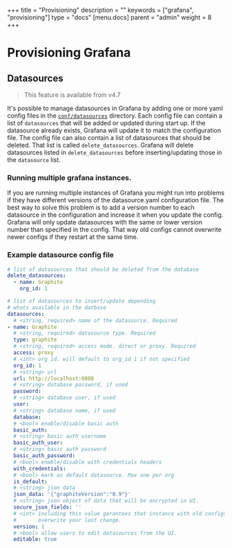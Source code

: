 +++
title = "Provisioning"
description = ""
keywords = ["grafana", "provisioning"]
type = "docs"
[menu.docs]
parent = "admin"
weight = 8
+++

# Provisioning Grafana

## Datasources 

> This feature is available from v4.7

It's possible to manage datasources in Grafana by adding one or more yaml config files in the [`conf/datasources`](/installation/configuration/#datasources) directory. Each config file can contain a list of `datasources` that will be added or updated during start up. If the datasource already exists, Grafana will update it to match the configuration file. The config file can also contain a list of datasources that should be deleted. That list is called `delete_datasources`. Grafana will delete datasources listed in `delete_datasources` before inserting/updating those in the `datasource` list.

### Running multiple grafana instances.
If you are running multiple instances of Grafana you might run into problems if they have different versions of the datasource.yaml configuration file. The best way to solve this problem is to add a version number to each datasource in the configuration and increase it when you update the config. Grafana will only update datasources with the same or lower version number than specified in the config. That way old configs cannot overwrite newer configs if they restart at the same time. 

### Example datasource config file
```yaml
# list of datasources that should be deleted from the database
delete_datasources:
  - name: Graphite
    org_id: 1

# list of datasources to insert/update depending 
# whats available in the datbase
datasources:
  # <string, required> name of the datasource. Required
- name: Graphite
  # <string, required> datasource type. Required
  type: graphite
  # <string, required> access mode. direct or proxy. Required
  access: proxy
  # <int> org id. will default to org_id 1 if not specified
  org_id: 1
  # <string> url
  url: http://localhost:8080
  # <string> database password, if used
  password:
  # <string> database user, if used
  user:
  # <string> database name, if used
  database:
  # <bool> enable/disable basic auth
  basic_auth:
  # <string> basic auth username
  basic_auth_user:
  # <string> basic auth password
  basic_auth_password:
  # <bool> enable/disable with credentials headers
  with_credentials:
  # <bool> mark as default datasource. Max one per org
  is_default:
  # <string> json data
  json_data: '{"graphiteVersion":"0.9"}'
  # <string> json object of data that will be encrypted in UI.
  secure_json_fields: ''
  # <int> including this value garantees that instance with old configs cannot
  #       overwrite your last change.
  version: 1
  # <bool> allow users to edit datasources from the UI.
  editable: true
```

